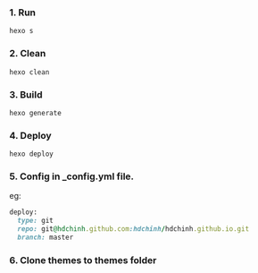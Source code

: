 ### 1. Run
`hexo s`

### 2. Clean
`hexo clean`

### 3. Build
`hexo generate`

### 4. Deploy
`hexo deploy`

### 5. Config in _config.yml file.

eg:

```ruby
deploy:
  type: git
  repo: git@hdchinh.github.com:hdchinh/hdchinh.github.io.git
  branch: master
```

### 6. Clone themes to themes folder
